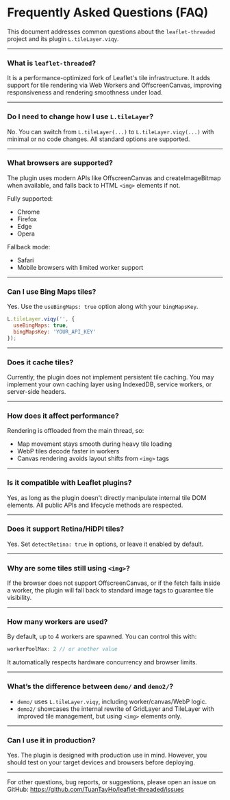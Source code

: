 # Frequently Asked Questions (FAQ)

This document addresses common questions about the `leaflet-threaded` project and its plugin `L.tileLayer.viqy`.

---

### What is `leaflet-threaded`?

It is a performance-optimized fork of Leaflet's tile infrastructure. It adds support for tile rendering via Web Workers and OffscreenCanvas, improving responsiveness and rendering smoothness under load.

---

### Do I need to change how I use `L.tileLayer`?

No. You can switch from `L.tileLayer(...)` to `L.tileLayer.viqy(...)` with minimal or no code changes. All standard options are supported.

---

### What browsers are supported?

The plugin uses modern APIs like OffscreenCanvas and createImageBitmap when available, and falls back to HTML `<img>` elements if not.

Fully supported:

- Chrome
- Firefox
- Edge
- Opera

Fallback mode:

- Safari
- Mobile browsers with limited worker support

---

### Can I use Bing Maps tiles?

Yes. Use the `useBingMaps: true` option along with your `bingMapsKey`.

```js
L.tileLayer.viqy('', {
  useBingMaps: true,
  bingMapsKey: 'YOUR_API_KEY'
});
```

---

### Does it cache tiles?

Currently, the plugin does not implement persistent tile caching. You may implement your own caching layer using IndexedDB, service workers, or server-side headers.

---

### How does it affect performance?

Rendering is offloaded from the main thread, so:

- Map movement stays smooth during heavy tile loading
- WebP tiles decode faster in workers
- Canvas rendering avoids layout shifts from `<img>` tags

---

### Is it compatible with Leaflet plugins?

Yes, as long as the plugin doesn't directly manipulate internal tile DOM elements. All public APIs and lifecycle methods are respected.

---

### Does it support Retina/HiDPI tiles?

Yes. Set `detectRetina: true` in options, or leave it enabled by default.

---

### Why are some tiles still using `<img>`?

If the browser does not support OffscreenCanvas, or if the fetch fails inside a worker, the plugin will fall back to standard image tags to guarantee tile visibility.

---

### How many workers are used?

By default, up to 4 workers are spawned. You can control this with:

```js
workerPoolMax: 2 // or another value
```

It automatically respects hardware concurrency and browser limits.

---

### What’s the difference between `demo/` and `demo2/`?

- `demo/` uses `L.tileLayer.viqy`, including worker/canvas/WebP logic.
- `demo2/` showcases the internal rewrite of GridLayer and TileLayer with improved tile management, but using `<img>` elements only.

---

### Can I use it in production?

Yes. The plugin is designed with production use in mind. However, you should test on your target devices and browsers before deploying.

---

For other questions, bug reports, or suggestions, please open an issue on GitHub:
https://github.com/TuanTayHo/leaflet-threaded/issues
